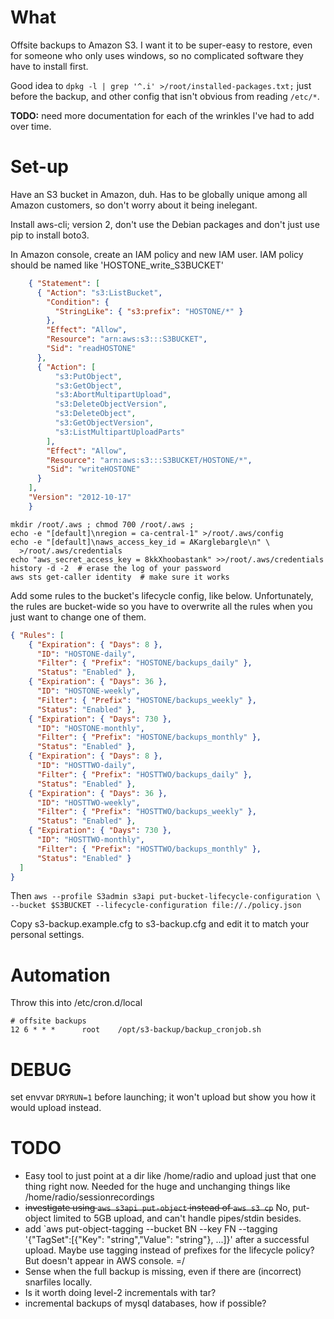 What
====
Offsite backups to Amazon S3.  I want it to be super-easy to restore,
even for someone who only uses windows, so no complicated software they
have to install first.

Good idea to `dpkg -l | grep '^.i' >/root/installed-packages.txt;` just
before the backup, and other config that isn't obvious from reading
`/etc/*`.

**TODO:** need more documentation for each of the wrinkles I've had to add
over time.

Set-up
======
Have an S3 bucket in Amazon, duh.  Has to be globally unique among
all Amazon customers, so don't worry about it being inelegant.

Install aws-cli; version 2, don't use the Debian packages and
don't just use pip to install boto3.

In Amazon console, create an IAM policy and new IAM user.
IAM policy should be named like 'HOSTONE\_write\_S3BUCKET'

```json
    { "Statement": [
      { "Action": "s3:ListBucket",
        "Condition": {
          "StringLike": { "s3:prefix": "HOSTONE/*" }
        },
        "Effect": "Allow",
        "Resource": "arn:aws:s3:::S3BUCKET",
        "Sid": "readHOSTONE"
      },
      { "Action": [
          "s3:PutObject",
          "s3:GetObject",
          "s3:AbortMultipartUpload",
          "s3:DeleteObjectVersion",
          "s3:DeleteObject",
          "s3:GetObjectVersion",
          "s3:ListMultipartUploadParts"
        ],
        "Effect": "Allow",
        "Resource": "arn:aws:s3:::S3BUCKET/HOSTONE/*",
        "Sid": "writeHOSTONE"
      }
    ],
    "Version": "2012-10-17"
    }
```

```
mkdir /root/.aws ; chmod 700 /root/.aws ;
echo -e "[default]\nregion = ca-central-1" >/root/.aws/config
echo -e "[default]\naws_access_key_id = AKarglebargle\n" \
  >/root/.aws/credentials
echo "aws_secret_access_key = 8kkXhoobastank" >>/root/.aws/credentials
history -d -2  # erase the log of your password
aws sts get-caller identity  # make sure it works
```

Add some rules to the bucket's lifecycle config, like below.
Unfortunately,
the rules are bucket-wide so you have to overwrite all the rules when you
just want to change one of them.
```json
{ "Rules": [
    { "Expiration": { "Days": 8 },
      "ID": "HOSTONE-daily",
      "Filter": { "Prefix": "HOSTONE/backups_daily" },
      "Status": "Enabled" },
    { "Expiration": { "Days": 36 },
      "ID": "HOSTONE-weekly",
      "Filter": { "Prefix": "HOSTONE/backups_weekly" },
      "Status": "Enabled" },
    { "Expiration": { "Days": 730 },
      "ID": "HOSTONE-monthly",
      "Filter": { "Prefix": "HOSTONE/backups_monthly" },
      "Status": "Enabled" },
    { "Expiration": { "Days": 8 },
      "ID": "HOSTTWO-daily",
      "Filter": { "Prefix": "HOSTTWO/backups_daily" },
      "Status": "Enabled" },
    { "Expiration": { "Days": 36 },
      "ID": "HOSTTWO-weekly",
      "Filter": { "Prefix": "HOSTTWO/backups_weekly" },
      "Status": "Enabled" },
    { "Expiration": { "Days": 730 },
      "ID": "HOSTTWO-monthly",
      "Filter": { "Prefix": "HOSTTWO/backups_monthly" },
      "Status": "Enabled" }
  ]
}
```
Then
`aws --profile S3admin s3api put-bucket-lifecycle-configuration \
  --bucket $S3BUCKET --lifecycle-configuration file://./policy.json`

Copy s3-backup.example.cfg to s3-backup.cfg and edit it to match
your personal settings.


Automation
==========
Throw this into /etc/cron.d/local
```
# offsite backups
12 6 * * *      root    /opt/s3-backup/backup_cronjob.sh
```

DEBUG
=====
set envvar `DRYRUN=1` before launching; it won't upload but show you
how it would upload instead.


TODO
====
* Easy tool to just point at a dir like /home/radio and upload just
  that one thing right now.  Needed for the huge and unchanging things
  like /home/radio/sessionrecordings
* ~~investigate using `aws s3api put-object` instead of `aws s3 cp`~~
  No, put-object limited to 5GB upload, and can't handle pipes/stdin besides.
* add `aws put-object-tagging --bucket BN --key FN --tagging
  '{"TagSet":[{"Key": "string","Value": "string"}, ...]}'
  after a successful upload.  Maybe use tagging instead of prefixes
  for the lifecycle policy?  But doesn't appear in AWS console. =/
* Sense when the full backup is missing, even if there are (incorrect)
  snarfiles locally.
* Is it worth doing level-2 incrementals with tar?
* incremental backups of mysql databases, how if possible?
